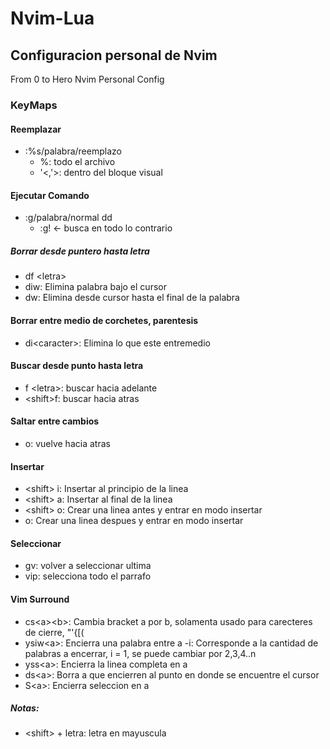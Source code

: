 # Nvim-Lua

## Configuracion personal de Nvim

From 0 to Hero
Nvim Personal Config

### KeyMaps

#### Reemplazar

- :%s/palabra/reemplazo
  - %: todo el archivo
  - '<,'>: dentro del bloque visual

#### Ejecutar Comando

- :g/palabra/normal dd
  - :g! <- busca en todo lo contrario

##### Borrar desde puntero hasta letra

- df \<letra\>
- diw: Elimina palabra bajo el cursor
- dw: Elimina desde cursor hasta el final de la palabra

#### Borrar entre medio de corchetes, parentesis

- di\<caracter\>: Elimina lo que este entremedio

#### Buscar desde punto hasta letra

- f \<letra\>: buscar hacia adelante
- \<shift\>f: buscar hacia atras

#### Saltar entre cambios

- <CTRL>o: vuelve hacia atras

#### Insertar

- \<shift\> i: Insertar al principio de la linea
- \<shift\> a: Insertar al final de la linea
- \<shift\> o: Crear una linea antes y entrar en modo insertar
- o: Crear una linea despues y entrar en modo insertar

#### Seleccionar

- gv: volver a seleccionar ultima
- vip: selecciona todo el parrafo

#### Vim Surround

- cs\<a\>\<b\>: Cambia bracket a por b, solamenta usado para carecteres de cierre, "'{[(
- ysiw\<a\>: Encierra una palabra entre a
  -i: Corresponde a la cantidad de palabras a encerrar, i = 1, se puede cambiar por 2,3,4..n
- yss\<a\>: Encierra la linea completa en a
- ds\<a\>: Borra a que encierren al punto en donde se encuentre el cursor
- S\<a\>: Encierra seleccion en a

##### Notas:

- \<shift\> + letra: letra en mayuscula
